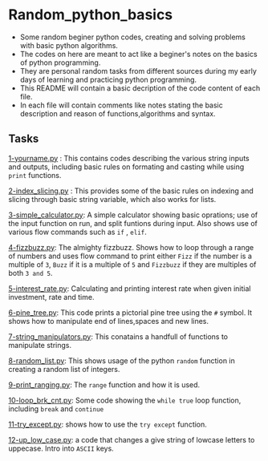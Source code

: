 # Random_python_basics
- Some random beginer python codes, creating and solving problems with basic python algorithms.
- The codes on here are meant to act like a beginer's notes on the basics of python programming.
- They are personal random tasks from different sources during my early days of learning and practicing python programming.
- This README will contain a basic decription of the code content of each file.
- In each file will contain comments like notes  stating the basic description and reason of functions,algorithms and syntax.
## Tasks
[1-yourname.py](./1-yourname.py) : This contains codes describing the various string inputs and outputs, including basic rules on
formating and casting while using `print` functions.

[2-index_slicing.py](./2-index_slicing.py) : This provides some of the basic rules on indexing and slicing through basic string variable,
which also works for lists.

[3-simple_calculator.py](./3-simple_calculator.py): A simple calculator showing basic oprations;
use of the input function on run, and split funtions during input.
Also shows use of various flow commands such as `if` , `elif`.

[4-fizzbuzz.py](./4-fizzbuzz.py): The almighty fizzbuzz. Shows how to loop through a range of numbers and uses flow command to print either
`Fizz` if the number is a multiple of `3`, `Buzz` if it is a multiple of `5` and `Fizzbuzz` if they are multiples of both `3 and 5`.

[5-interest_rate.py](./5-interest_rate.py): Calculating and printing interest rate when given initial investment, rate and time.

[6-pine_tree.py](./6-pine_tree.py): This code prints a pictorial pine tree using the `#` symbol.
It shows how to manipulate end of lines,spaces and new lines.

[7-string_manipulators.py](./7-string_manipulators.py): This conatains a handfull of functions to manipulate strings.

[8-random_list.py](./8-random_list.py): This shows usage of the python `random` function in creating a random list of integers.

[9-print_ranging.py](./9-print_ranging.py): The `range` function and how it is used.

[10-loop_brk_cnt.py](./10-loop_brk_cnt.py): Some code showing the `while true` loop function, including `break` and `continue`

[11-try_except.py](./11-try_except.py): shows how to use the `try except` function.

[12-up_low_case.py](./12-up_low_case.py): a code that changes a give string of lowcase letters to uppecase. Intro into `ASCII` keys.
